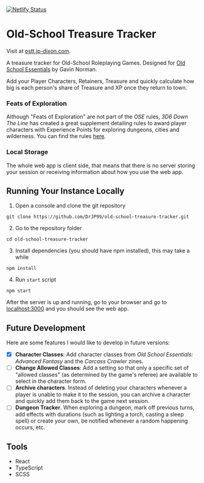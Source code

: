 [![Netlify Status](https://api.netlify.com/api/v1/badges/51ff896a-d74e-44cd-8df4-babfbf103928/deploy-status)](https://app.netlify.com/sites/old-school-treasure-tracker/deploys)

# Old-School Treasure Tracker

Visit at [ostt.jp-dixon.com](https://ostt.jp-dixon.com).

A treasure tracker for Old-School Roleplaying Games. Designed for [Old School Essentials](https://necroticgnome.com/products/old-school-essentials-rules-tome) by Gavin Norman.

Add your Player Characters, Retainers, Treasure and quickly calculate how big is each person's share of Treasure and XP once they return to town.

### Feats of Exploration

Although "Feats of Exploration" are not part of the _OSE_ rules, _3D6 Down The Line_ has created a great supplement detailing rules to award player characters with Experience Points for exploring dungeons, cities and wilderness. You can find the rules [here](https://www.drivethrurpg.com/en/product/454780/feats-of-exploration).

### Local Storage

The whole web app is client side, that means that there is no server storing your session or receiving information about how you use the web app.

## Running Your Instance Locally

1. Open a console and clone the git repository

```(bash)
git clone https://github.com/DrJP99/old-school-treasure-tracker.git
```

2. Go to the repository folder

```(bash)
cd old-school-treasure-tracker
```

3. Install dependencies (you should have npm installed), this may take a while

```(bash)
npm install
```

4. Run `start` script

```(bash)
npm start
```

After the server is up and running, go to your browser and go to [localhost:3000](http://localhost:3000) and you should see the web app.

## Future Development

Here are some features I would like to develop in future versions:

- [x] **Character Classes**: Add character classes from _Old School Essentials: Advanced Fantasy_ and the _Carcass Crawler_ zines.
- [ ] **Change Allowed Classes**: Add a setting so that only a specific set of "allowed classes" (as determined by the game's referee) are available to select in the character form.
- [ ] **Archive characters**. Instead of deleting your characters whenever a player is unable to make it to the session, you can archive a character and quickly add them back to the game next session.
- [ ] **Dungeon Tracker**. When exploring a dungeon, mark off previous turns, add effects with durations (such as lighting a torch, casting a sleep spell) or create your own, be notified whenever a random happening occurs, etc.  

## Tools

- React
- TypeScript
- SCSS